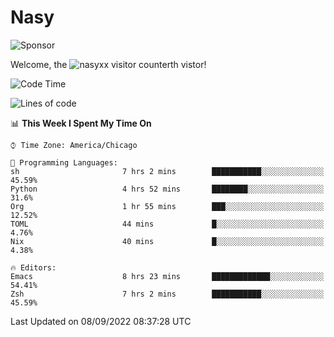 # Nasy

<!--
<p align="center">
<img height="200" src="https://github-readme-stats.vercel.app/api?username=nasyxx&count_private=true&show_icons=true&theme=dracula&include_all_commits=true"/>
<img height="200" src="https://github-readme-stats.vercel.app/api/top-langs/?username=nasyxx&theme=dracula&hide=html,jupyter+notebook&count_private=true&show_icons=true"/>
</p>

  
----------------
-->

![Sponsor](https://img.shields.io/static/v1.svg?label=Sponsor&message=%E2%9D%A4&logo=GitHub&style=flat&color=pink)
 
Welcome, the ![nasyxx visitor counter](https://count.getloli.com/get/@nasyxx?theme=rule34)th vistor!
 
<!--START_SECTION:waka-->
![Code Time](http://img.shields.io/badge/Code%20Time-2%2C615%20hrs%2041%20mins-blue)

![Lines of code](https://img.shields.io/badge/From%20Hello%20World%20I%27ve%20Written-5%20Million%20lines%20of%20code-blue)

📊 **This Week I Spent My Time On** 

```text
⌚︎ Time Zone: America/Chicago

💬 Programming Languages: 
sh                       7 hrs 2 mins        ███████████░░░░░░░░░░░░░░   45.59% 
Python                   4 hrs 52 mins       ████████░░░░░░░░░░░░░░░░░   31.6% 
Org                      1 hr 55 mins        ███░░░░░░░░░░░░░░░░░░░░░░   12.52% 
TOML                     44 mins             █░░░░░░░░░░░░░░░░░░░░░░░░   4.76% 
Nix                      40 mins             █░░░░░░░░░░░░░░░░░░░░░░░░   4.38%

🔥 Editors: 
Emacs                    8 hrs 23 mins       █████████████░░░░░░░░░░░░   54.41% 
Zsh                      7 hrs 2 mins        ███████████░░░░░░░░░░░░░░   45.59%

```


 Last Updated on 08/09/2022 08:37:28 UTC
<!--END_SECTION:waka-->

<!-- ![visitors](https://visitor-badge.laobi.icu/badge?page_id=nasyxx.nasyxx) -->
